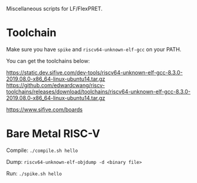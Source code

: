 Miscellaneous scripts for LF/FlexPRET.

Toolchain
=========
Make sure you have `spike` and `riscv64-unknown-elf-gcc` on your PATH.

You can get the toolchains below:

https://static.dev.sifive.com/dev-tools/riscv64-unknown-elf-gcc-8.3.0-2019.08.0-x86_64-linux-ubuntu14.tar.gz
https://github.com/edwardcwang/riscv-toolchains/releases/download/toolchains/riscv64-unknown-elf-gcc-8.3.0-2019.08.0-x86_64-linux-ubuntu14.tar.gz

https://www.sifive.com/boards


Bare Metal RISC-V
=================
Compile: `./compile.sh hello`

Dump: `riscv64-unknown-elf-objdump -d <binary file>`

Run: `./spike.sh hello`
